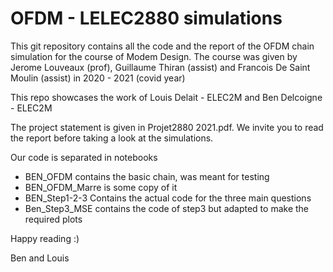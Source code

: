 # OFDM - LELEC2880 simulations
This git repository contains all the code and the report of the OFDM chain simulation for the course of Modem Design. 
The course was given by Jerome Louveaux (prof), Guillaume Thiran (assist) and Francois De Saint Moulin (assist) in 2020 - 2021 (covid year)

This repo showcases the work of Louis Delait - ELEC2M and Ben Delcoigne - ELEC2M

The project statement is given in Projet2880 2021.pdf. We invite you to read the report before taking a look at the simulations. 

Our code is separated in notebooks
 - BEN_OFDM contains the basic chain, was meant for testing
 - BEN_OFDM_Marre is some copy of it
 - BEN_Step1-2-3 Contains the actual code for the three main questions
 - Ben_Step3_MSE contains the code of step3 but adapted to make the required plots

Happy reading :) 

Ben and Louis


